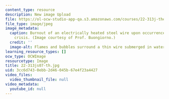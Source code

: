 ```yaml
---
content_type: resource
description: New image Upload
file: https://ol-ocw-studio-app-qa.s3.amazonaws.com/courses/22-313j-thermal-hydraulics-in-power-technology-spring-2007/3cc6d7430ebb2d46045b67e4f23a4427_22-313js07-th.jpg
file_type: image/jpeg
image_metadata:
  caption: Burnout of an electrically heated steel wire upon occurrence of the boiling
    crisis. (Image courtesy of Prof. Buongiorno.)
  credit: ''
  image-alt: Flames and bubbles surround a thin wire submerged in water.
learning_resource_types: []
ocw_type: OCWImage
resourcetype: Image
title: 22-313js07-th.jpg
uid: 3cc6d743-0ebb-2d46-045b-67e4f23a4427
video_files:
  video_thumbnail_file: null
video_metadata:
  youtube_id: null
---
```

